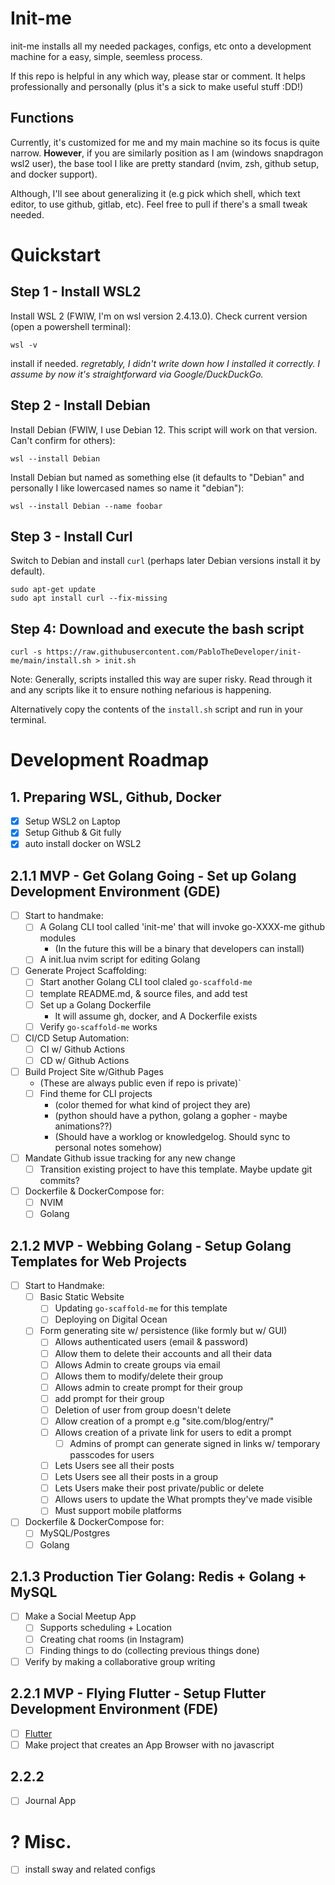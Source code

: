 # Init-me
init-me installs all my needed packages, configs, etc onto a development machine for a easy, simple, seemless process.

If this repo is helpful in any which way, please star or comment. It helps professionally and personally (plus it's a sick to make useful stuff :DD!)

## Functions
Currently, it's customized for me and my main machine so its focus is quite narrow. **However**, if you are similarly position as I am (windows snapdragon wsl2 user), the base tool I like are pretty standard (nvim, zsh, github setup, and docker support).

Although, I'll see about generalizing it (e.g pick which shell, which text editor, to use github, gitlab, etc). Feel free to pull if there's a small tweak needed.

# Quickstart
## Step 1 - Install WSL2
Install WSL 2 (FWIW, I'm on wsl version 2.4.13.0).
Check current version (open a powershell terminal):
```
wsl -v
```
install if needed.
*regretably, I didn't write down how I installed it correctly. I assume by now it's straightforward via Google/DuckDuckGo.*

## Step 2 - Install Debian
Install Debian (FWIW, I use Debian 12. This script will work on that version. Can't confirm for others):
```
wsl --install Debian
```
Install Debian but named as something else (it defaults to "Debian" and personally I like lowercased names so name it "debian"):
```
wsl --install Debian --name foobar
```

## Step 3 - Install Curl
Switch to Debian and install `curl` (perhaps later Debian versions install it by default).
```
sudo apt-get update
sudo apt install curl --fix-missing
```

## Step 4: Download and execute the bash script
```
curl -s https://raw.githubusercontent.com/PabloTheDeveloper/init-me/main/install.sh > init.sh
```
Note: Generally, scripts installed this way are super risky. Read through it and any scripts like it to ensure nothing nefarious is happening.

Alternatively copy the contents of the `install.sh` script  and run in your terminal.

# Development Roadmap
## 1. Preparing WSL, Github, Docker
- [x] Setup WSL2 on Laptop
- [x] Setup Github & Git fully  
- [x] auto install docker on WSL2

## 2.1.1 MVP - Get Golang Going - Set up Golang Development Environment (GDE)
- [ ] Start to handmake:
    - [ ] A Golang CLI tool called 'init-me' that will invoke go-XXXX-me github modules
        - (In the future this will be a binary that developers can install)
    - [ ] A init.lua nvim script for editing Golang
- [ ] Generate Project Scaffolding:
    - [ ] Start another Golang CLI tool claled `go-scaffold-me`
    - [ ] template README.md, & source files, and add test
    - [ ] Set up a Golang Dockerfile
        - It will assume gh, docker, and A Dockerfile exists
    - [ ] Verify `go-scaffold-me` works
- [ ] CI/CD Setup Automation:
    - [ ] CI w/ Github Actions
    - [ ] CD w/ Github Actions
- [ ] Build Project Site w/Github Pages
    - (These are always public even if repo is private)`
    - [ ] Find theme for CLI projects
        - (color themed for what kind of project they are)
        - (python should have a python, golang a gopher - maybe animations??)
        - (Should have a worklog or knowledgelog. Should sync to personal notes somehow)
- [ ] Mandate Github issue tracking for any new change
    - [ ] Transition existing project to have this template. Maybe update git commits?
- [ ] Dockerfile & DockerCompose for:
    - [ ] NVIM
    - [ ] Golang
## 2.1.2 MVP - Webbing Golang - Setup Golang Templates for Web Projects
- [ ] Start to Handmake:
    - [ ] Basic Static Website
        - [ ] Updating `go-scaffold-me` for this template
        - [ ] Deploying on Digital Ocean
    - [ ] Form generating site w/ persistence (like formly but w/ GUI)
        - [ ] Allows authenticated users (email & password)
        - [ ] Allow them to delete their accounts and all their data
        - [ ] Allows Admin to create groups via email
        - [ ] Allows them to modify/delete their group 
        - [ ] Allows admin to create prompt for their group
        - [ ] add prompt for their group
        - [ ] Deletion of user from group doesn't delete
        - [ ] Allow creation of a prompt e.g "site.com/blog/entry/<Prompt-Title>"
        - [ ] Allows creation of a private link for users to edit a prompt
           - [ ] Admins of prompt can generate signed in links w/ temporary passcodes for users
        - [ ] Lets Users see all their posts
        - [ ] Lets Users see all their posts in a group
        - [ ] Lets Users make their post private/public or delete
        - [ ] Allows users to update the What prompts they've made visible
        - [ ] Must support mobile platforms
- [ ] Dockerfile & DockerCompose for:
    - [ ] MySQL/Postgres
    - [ ] Golang
## 2.1.3 Production Tier Golang: Redis + Golang + MySQL
- [ ] Make a Social Meetup App
    - [ ] Supports scheduling + Location
    - [ ] Creating chat rooms (in Instagram)
    - [ ] Finding things to do (collecting previous things done)

- [ ] Verify by making a collaborative group writing
## 2.2.1 MVP - Flying Flutter - Setup Flutter Development Environment (FDE)
- [ ] [Flutter](https://blog.codemagic.io/how-to-dockerize-flutter-apps/)
- [ ] Make project that creates an App Browser with no javascript
## 2.2.2 
- [ ] Journal App
# ? Misc.
- [ ] install sway and related configs

